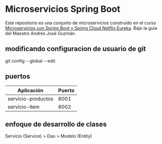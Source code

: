 # Microservicios Spring Boot

Este repositorio es una conjunto de microservicios construído en el curso [Microservicios con Spring Boot y Spring Cloud Netflix Eureka](https://www.udemy.com/course/microservicios-con-spring-boot-y-spring-cloud/). Bajo la guía del Maestro Andrés José Guzmán.

## modificando configuracion de usuario de git
git config --global --edit

## puertos

|      Aplicación     |  Puerto  |
|---------------------|----------|
| servicio-productos  |   8001   |
| servicio-item       |   8002   |


## enfoque de desarrollo de clases


Servicio (Service) > Dao > Modelo (Entity)
